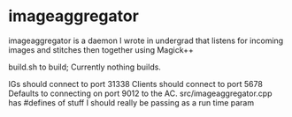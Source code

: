 # imageaggregator
imageaggregator is a daemon I wrote in undergrad that listens for incoming images and stitches then together using Magick++

build.sh to build; Currently nothing builds.

IGs should connect to port 31338
Clients should connect to port 5678
Defaults to connecting on port 9012 to the AC.
src/imageaggregator.cpp has #defines of stuff I should really be passing as a run time param
